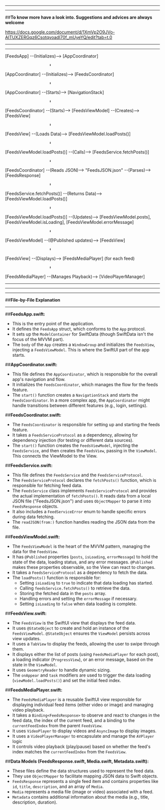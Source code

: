 --------------------------------------------------------------------------------------------------------------------------------
--------------------------------------------------------------------------------------------------------------------------------

##**To know more have a look into. Suggestions and advices are always welcome**

https://docs.google.com/document/d/1XmVp2O9JVo-AITUXZERGqz6CsotqyoadI70f_mUyeYQ/edit?tab=t.0

--------------------------------------------------------------------------------------------------------------------------------
--------------------------------------------------------------------------------------------------------------------------------




[FeedsApp] --(Initializes)--> [AppCoordinator]
                        
                        ⬇
[AppCoordinator] --(Initializes)--> [FeedsCoordinator]

                        ⬇
[AppCoordinator] --(Starts)--> [NavigationStack]

                        ⬇
[FeedsCoordinator] --(Starts)--> [FeedsViewModel] --(Creates)--> [FeedsView]
              
                        ⬇
[FeedsView] --(Loads Data)--> [FeedsViewModel.loadPosts()]

                        ⬇
[FeedsViewModel.loadPosts()] --(Calls)--> [FeedsService.fetchPosts()]

                        ⬇
[FeedsCoordinator] --(Reads JSON)--> "FeedsJSON.json" --(Parses)--> [FeedsResponse]                              

                        ⬇
[FeedsService.fetchPosts()] --(Returns Data)--> [FeedsViewModel.loadPosts()]

                        ⬇
[FeedsViewModel.loadPosts()] --(Updates)--> [FeedsViewModel.posts], [FeedsViewModel.isLoading], [FeedsViewModel.errorMessage]

                        ⬇
[FeedsViewModel] --(@Published updates)--> [FeedsView]

                        ⬇
[FeedsView] --(Displays)--> [FeedsMediaPlayer] (for each feed)

                        ⬇
[FeedsMediaPlayer] --(Manages Playback)--> [VideoPlayerManager]


--------------------------------------------------------------------------------------------------------------------------------
--------------------------------------------------------------------------------------------------------------------------------







--------------------------------

##**File-by-File Explanation**

--------------------------------

##**FeedsApp.swift:**

* This is the entry point of the application.
* It defines the `FeedsApp` struct, which conforms to the `App` protocol.
* It sets up the `ModelContainer` for SwiftData (though SwiftData isn't the focus of the MVVM part).
* The `body` of the `App` creates a `WindowGroup` and initializes the `FeedsView`, injecting a `FeedsViewModel`. This is where the SwiftUI part of the app starts.

##**AppCoordinator.swift:**

* This file defines the `AppCoordinator`, which is responsible for the overall app's navigation and flow.
* It initializes the `FeedsCoordinator`, which manages the flow for the feeds feature.
* The `start()` function creates a `NavigationStack` and starts the `FeedsCoordinator`. In a more complex app, the `AppCoordinator` might handle transitions between different features (e.g., login, settings).

##**FeedsCoordinator.swift:**

* The `FeedsCoordinator` is responsible for setting up and starting the feeds feature.
* It takes a `FeedsServiceProtocol` as a dependency, allowing for dependency injection (for testing or different data sources).
* The `start()` function creates the `FeedsViewModel`, injecting the `FeedsService`, and then creates the `FeedsView`, passing in the `ViewModel`. This connects the ViewModel to the View.

##**FeedsService.swift:**

* This file defines the `FeedsService` and the `FeedsServiceProtocol`.
* The `FeedsServiceProtocol` declares the `fetchPosts()` function, which is responsible for fetching feed data.
* The `FeedsService` class implements `FeedsServiceProtocol` and provides the actual implementation of `fetchPosts()`. It reads data from a local JSON file ("FeedsJSON.json") and uses `ObjectMapper` to parse it into `FeedsResponse` objects.
* It also includes a `FeedServiceError` enum to handle specific errors during data fetching.
* The `readJSON(from:)` function handles reading the JSON data from the file.

##**FeedsViewModel.swift:**

* The `FeedsViewModel` is the heart of the MVVM pattern, managing the data for the `FeedsView`.
* It has `@Published` properties (`posts`, `isLoading`, `errorMessage`) to hold the state of the data, loading status, and any error messages. `@Published` makes these properties observable, so the View can react to changes.
* It takes a `FeedsServiceProtocol` as a dependency to fetch the data.
* The `loadPosts()` function is responsible for:
    * Setting `isLoading` to `true` to indicate that data loading has started.
    * Calling `feedsService.fetchPosts()` to retrieve the data.
    * Storing the fetched data in the `posts` array.
    * Handling errors and setting the `errorMessage` if necessary.
    * Setting `isLoading` to `false` when data loading is complete.

##**FeedsView.swift:**

* The `FeedsView` is the SwiftUI view that displays the feed data.
* It uses `@StateObject` to create and hold an instance of the `FeedsViewModel`. `@StateObject` ensures the `ViewModel` persists across view updates.
* It uses a `TabView` to display the feeds, allowing the user to swipe through them.
* It displays either the list of posts (using `FeedsMediaPlayer` for each post), a loading indicator (`ProgressView`), or an error message, based on the state in the `ViewModel`.
* It uses `GeometryReader` to handle dynamic sizing.
* The `onAppear` and `task` modifiers are used to trigger the data loading (`viewModel.loadPosts()`) and set the initial feed index.

##**FeedsMediaPlayer.swift:**

* The `FeedsMediaPlayer` is a reusable SwiftUI view responsible for displaying individual feed items (either video or image) and managing video playback.
* It takes a `Binding<FeedsResponse>` to observe and react to changes in the feed data, the index of the current feed, and a binding to the `currentFeedIndex` from the parent `FeedsView`.
* It uses `VideoPlayer` to display videos and `AsyncImage` to display images.
* It uses a `VideoPlayerManager` to encapsulate and manage the `AVPlayer` logic
* It controls video playback (play/pause) based on whether the feed's index matches the `currentFeedIndex` from the `FeedsView`.

##**Data Models (FeedsResponse.swift, Media.swift, Metadata.swift):**

* These files define the data structures used to represent the feed data.
* They use `ObjectMapper` to facilitate mapping JSON data to Swift objects.
* `FeedsResponse` represents a single feed item and contains properties like `id`, `title`, `description`, and an array of `Media`.
* `Media` represents a media file (image or video) associated with a feed.
* `Metadata` contains additional information about the media (e.g., title, description, duration).
